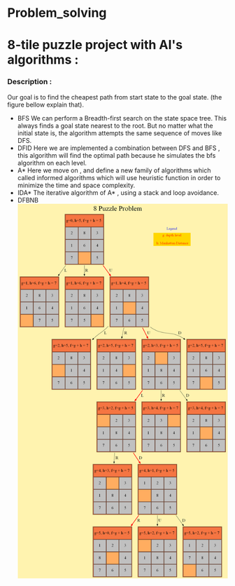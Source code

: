 # Problem_solving
# 8-tile puzzle project with AI's algorithms :
### Description :
Our goal is to find the cheapest path from start state to the goal state. (the figure bellow explain that).
- BFS
We can perform a Breadth-first search on the state space tree. This always finds a goal state nearest to the root. But no matter what the initial state is, the algorithm attempts the same sequence of moves like DFS.
- DFID
Here we are implemented a combination between DFS and BFS , this algorithm will find the optimal path because he simulates the bfs algorithm on each level.
- A*
Here we move on , and define a new family of algorithms which called informed algorithms which will use heuristic function in order to minimize the time and space complexity.
- IDA*
The iterative algorithm of A* , using a stack and loop avoidance.
- DFBNB
![](https://github.com/aimanyounises1/Problem_solving/blob/master/src/out.png)
